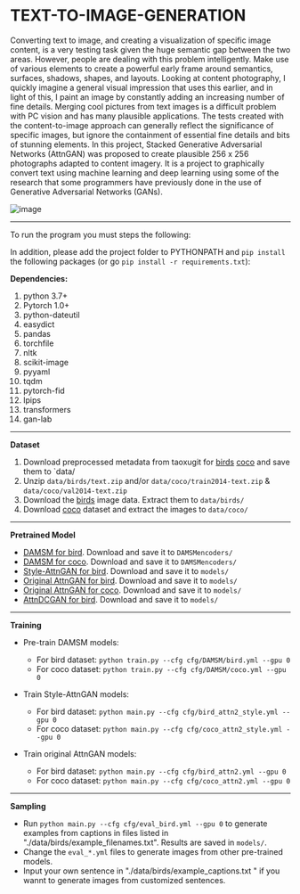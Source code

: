 # TEXT-TO-IMAGE-GENERATION
Converting text to image, and creating a visualization of specific image content, is a very testing task given the huge semantic gap between the two areas. However, people are dealing with this problem intelligently. Make use of various elements to create a powerful early frame around semantics, surfaces, shadows, shapes, and layouts. Looking at content photography, I quickly imagine a general visual impression that uses this earlier, and in light of this, I paint an image by constantly adding an increasing number of fine details. Merging cool pictures from text images is a difficult problem with PC vision and has many plausible applications. The tests created with the content-to-image approach can generally reflect the significance of specific images, but ignore the containment of essential fine details and bits of stunning elements. In this project, Stacked Generative Adversarial Networks (AttnGAN) was proposed to create plausible 256 x 256 photographs adapted to content imagery. It is a project to graphically convert text using machine learning and deep learning using some of the research that some programmers have previously done in the use of Generative Adversarial Networks (GANs).

![image](https://github.com/Mahmoudx200/TEXT-TO-IMAGE-GENERATION/assets/119981830/36dfc67a-eea5-440f-879e-329dc200ed81)

******************************************************************************************
To run the program you must steps the following:

In addition, please add the project folder to PYTHONPATH and `pip install` the following packages (or go `pip install -r requirements.txt`):

**Dependencies:**
1. python 3.7+ 
2. Pytorch 1.0+
3. python-dateutil
4. easydict
5. pandas
6. torchfile
7. nltk
8. scikit-image
9. pyyaml
10. tqdm
11. pytorch-fid
12. lpips
13. transformers
14. gan-lab

******************************************************************************************

**Dataset**
1. Download preprocessed metadata from taoxugit for [birds](https://drive.google.com/open?id=1O_LtUP9sch09QH3s_EBAgLEctBQ5JBSJ) [coco](https://drive.google.com/open?id=1rSnbIGNDGZeHlsUlLdahj0RJ9oo6lgH9) and save them to `data/
2. Unzip `data/birds/text.zip` and/or `data/coco/train2014-text.zip` & `data/coco/val2014-text.zip`
3. Download the [birds](http://www.vision.caltech.edu/visipedia/CUB-200-2011.html) image data. Extract them to `data/birds/`
4. Download [coco](http://cocodataset.org/#download) dataset and extract the images to `data/coco/`

******************************************************************************************

**Pretrained Model**
- [DAMSM for bird](https://drive.google.com/open?id=1GNUKjVeyWYBJ8hEU-yrfYQpDOkxEyP3V). Download and save it to `DAMSMencoders/`
- [DAMSM for coco](https://drive.google.com/open?id=1zIrXCE9F6yfbEJIbNP5-YrEe2pZcPSGJ). Download and save it to `DAMSMencoders/`
- [Style-AttnGAN for bird](https://drive.google.com/file/d/11Fo003VQJbXK9OBT18PESlP6wqtbaQAo/view?usp=sharing). Download and save it to `models/`
- [Original AttnGAN for bird](https://drive.google.com/open?id=1lqNG75suOuR_8gjoEPYNp8VyT_ufPPig). Download and save it to `models/`
- [Original AttnGAN for coco](https://drive.google.com/open?id=1i9Xkg9nU74RAvkcqKE-rJYhjvzKAMnCi). Download and save it to `models/`
- [AttnDCGAN for bird](https://drive.google.com/open?id=19TG0JUoXurxsmZLaJ82Yo6O0UJ6aDBpg). Download and save it to `models/`

******************************************************************************************

**Training**
- Pre-train DAMSM models:
  - For bird dataset: `python train.py --cfg cfg/DAMSM/bird.yml --gpu 0`
  - For coco dataset: `python train.py --cfg cfg/DAMSM/coco.yml --gpu 0`
 
- Train Style-AttnGAN models:
  - For bird dataset: `python main.py --cfg cfg/bird_attn2_style.yml --gpu 0`
  - For coco dataset: `python main.py --cfg cfg/coco_attn2_style.yml --gpu 0`

- Train original AttnGAN models:
  - For bird dataset: `python main.py --cfg cfg/bird_attn2.yml --gpu 0`
  - For coco dataset: `python main.py --cfg cfg/coco_attn2.yml --gpu 0`

******************************************************************************************

  **Sampling**
- Run `python main.py --cfg cfg/eval_bird.yml --gpu 0` to generate examples from captions in files listed in "./data/birds/example_filenames.txt". Results are saved in `models/`. 
- Change the `eval_*.yml` files to generate images from other pre-trained models. 
- Input your own sentence in "./data/birds/example_captions.txt " if you wannt to generate images from customized sentences.
